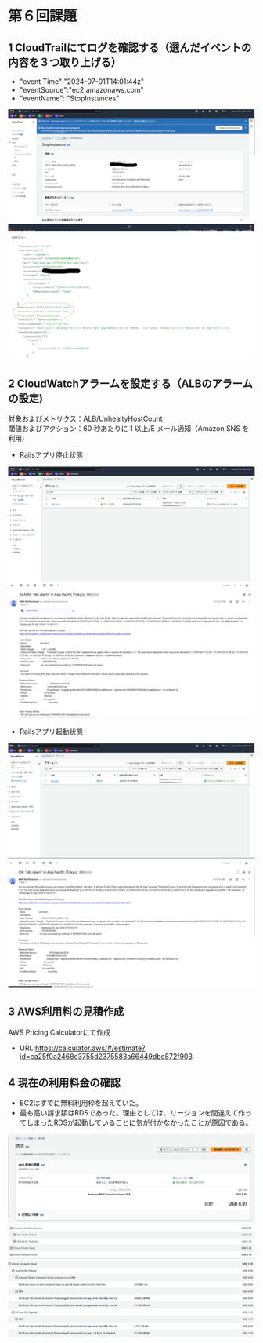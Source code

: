 #  第６回課題  
## 1 CloudTrailにてログを確認する（選んだイベントの内容を３つ取り上げる）  

- "event Time":"2024-07-01T14:01:44z"  
- "eventSource":"ec2.amazonaws.com"  
- "eventName": "StopInstances"  

![kiroku](lecture06/img/1kiroku.png)  
![kiroku2](lecture06/img/2event3.png)  

## 2 CloudWatchアラームを設定する（ALBのアラームの設定)  
対象およびメトリクス：ALB/UnhealtyHostCount  
閾値およびアクション：60 秒あたりに 1 以上/E メール通知（Amazon SNS を利用)  

- Railsアプリ停止状態  

![alarm](lecture06/img/4alarm.png)  
![alarm](lecture06/img/3alarm-email.png)  

- Railsアプリ起動状態  

![ok](lecture06/img/6ok.png)  
![ok](lecture06/img/5ok-email.png)  

## 3 AWS利用料の見積作成  
AWS Pricing Calculatorにて作成  
- URL:https://calculator.aws/#/estimate?id=ca25f0a2468c3755d2375583a66449dbc872f903  

## 4 現在の利用料金の確認  
- EC2はすでに無料利用枠を超えていた。  
- 最も高い請求額はRDSであった。理由としては、リージョンを間違えて作ってしまったRDSが起動していることに気が付かなかったことが原因である。

![6gatu](lecture06/img/8six.png)  
![utiwake](lecture06/img/9kakinn.png)
![ec2](./lecture06/img/7ec2.png)